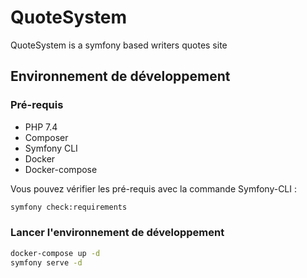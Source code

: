 # QuoteSystem

QuoteSystem is a symfony based writers quotes site

## Environnement de développement

### Pré-requis

* PHP 7.4
* Composer
* Symfony CLI
* Docker
* Docker-compose

Vous pouvez vérifier les pré-requis avec la commande Symfony-CLI :

```bash
symfony check:requirements
```

### Lancer l'environnement de développement

```bash
docker-compose up -d
symfony serve -d
```
